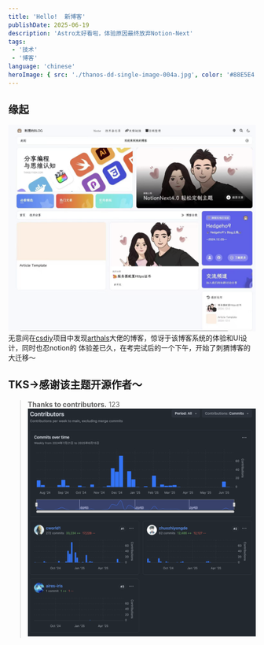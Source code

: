 ```yaml
---
title: 'Hello!  新博客'
publishDate: 2025-06-19
description: 'Astro太好看啦，体验原因最终放弃Notion-Next'
tags:
 - '技术'
 - '博客'
language: 'chinese'
heroImage: { src: './thanos-dd-single-image-004a.jpg', color: '#88E5E4' }
---
```

## 缘起
![123](./notion-next.png)
    无意间在[csdiy](https://csdiy.wiki)项目中发现[arthals](https://arthals.ink/)大佬的博客，惊讶于该博客系统的体验和UI设计，同时也忍notion的
体验差已久，在考完试后的一个下午，开始了刺猬博客的大迁移～
## TKS->感谢该主题开源作者～
> **Thanks to contributors.**
123
![contributors](./contributors.png)
